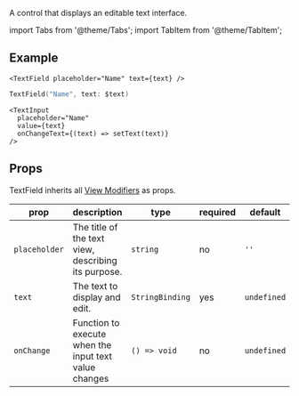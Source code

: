 ---
---

A control that displays an editable text interface.

import Tabs from '@theme/Tabs';
import TabItem from '@theme/TabItem';

## Example

<Tabs>
<TabItem value="srn" label="swiftui-react-native">

```tsx
<TextField placeholder="Name" text={text} />
```

</TabItem>
<TabItem value="swiftui" label="SwiftUI">

```swift
TextField("Name", text: $text)
```

</TabItem>
<TabItem value="react-native" label="React Native">

```tsx
<TextInput
  placeholder="Name"
  value={text}
  onChangeText={(text) => setText(text)}
/>
```

</TabItem>
</Tabs>

## Props

TextField inherits all [View Modifiers](../modifiers#view-modifiers) as props.

| prop          | description                                           | type            | required | default     |
| ------------- | ----------------------------------------------------- | --------------- | -------- | ----------- |
| `placeholder` | The title of the text view, describing its purpose.   | `string`        | no       | `''`        |
| `text`        | The text to display and edit.                         | `StringBinding` | yes      | `undefined` |
| `onChange`    | Function to execute when the input text value changes | `() => void`    | no       | `undefined` |